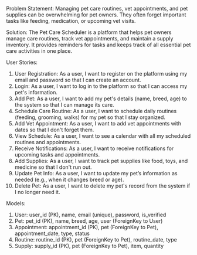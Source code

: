 Problem Statement:
Managing pet care routines, vet appointments, and pet supplies can be overwhelming for pet owners. They often forget important tasks like feeding, medication, or upcoming vet visits.

Solution:
The Pet Care Scheduler is a platform that helps pet owners manage care routines, track vet appointments, and maintain a supply inventory. It provides reminders for tasks and keeps track of all essential pet care activities in one place.


User Stories:
1. User Registration: As a user, I want to register on the platform using my email and password so that I can create an account.
2. Login: As a user, I want to log in to the platform so that I can access my pet's information.
3. Add Pet: As a user, I want to add my pet's details (name, breed, age) to the system so that I can manage its care.
4. Schedule Care Routine: As a user, I want to schedule daily routines (feeding, grooming, walks) for my pet so that I stay organized.
5. Add Vet Appointment: As a user, I want to add vet appointments with dates so that I don't forget them.
6. View Schedule: As a user, I want to see a calendar with all my scheduled routines and appointments.
7. Receive Notifications: As a user, I want to receive notifications for upcoming tasks and appointments.
8. Add Supplies: As a user, I want to track pet supplies like food, toys, and medicine so that I don't run out.
9. Update Pet Info: As a user, I want to update my pet’s information as needed (e.g., when it changes breed or age).
10. Delete Pet: As a user, I want to delete my pet's record from the system if I no longer need it.

Models:
1. User: user_id (PK), name, email (unique), password, is_verified
2. Pet: pet_id (PK), name, breed, age, user (ForeignKey to User)
3. Appointment: appointment_id (PK), pet (ForeignKey to Pet), appointment_date, type, status
4. Routine: routine_id (PK), pet (ForeignKey to Pet), routine_date, type
5. Supply: supply_id (PK), pet (ForeignKey to Pet), item, quantity
